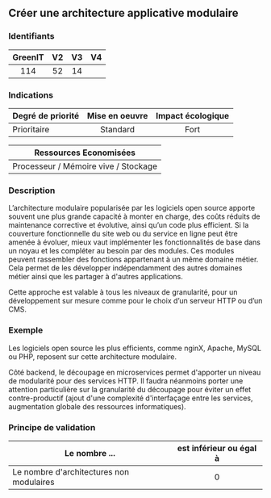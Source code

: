 ## Créer une architecture applicative modulaire

### Identifiants

| GreenIT |  V2  |  V3  |  V4  |
|:-------:|:----:|:----:|:----:|
|  114    | 52  | 14  |      |

### Indications

| Degré de priorité |      Mise en oeuvre       |  Impact écologique    | 
|-------------------|:-------------------------:|:---------------------:|
| Prioritaire       |  Standard                 | Fort                  | 


|Ressources Economisées                                      |
|:----------------------------------------------------------:|
|  Processeur / Mémoire vive / Stockage  |

### Description

L’architecture modulaire popularisée par les logiciels open source apporte souvent une plus grande capacité à monter en charge,
des coûts réduits de maintenance corrective et évolutive, ainsi qu’un code plus efficient.
Si la couverture fonctionnelle du site web ou du service en ligne peut être amenée à évoluer, mieux vaut implémenter les fonctionnalités de base dans un noyau et les compléter au besoin par des modules. Ces modules peuvent rassembler des fonctions appartenant à un même domaine métier. Cela permet de les développer indépendamment des autres domaines métier ainsi que les partager à d'autres applications.

Cette approche est valable à tous les niveaux de granularité, pour un développement sur mesure comme pour le choix d’un serveur HTTP ou d’un CMS.

### Exemple

Les logiciels open source les plus efficients, comme nginX, Apache, MySQL ou PHP, reposent sur cette architecture modulaire.

Côté backend, le découpage en microservices permet d'apporter un niveau de modularité pour des services HTTP. Il faudra néanmoins porter une attention particulière sur la granularité du découpage pour éviter un effet contre-productif (ajout d'une complexité d'interfaçage entre les services, augmentation globale des ressources informatiques).

### Principe de validation

| Le nombre ...     | est inférieur ou égal à   |  
|-------------------|:-------------------------:|
| Le nombre d'architectures non modulaires | 0  |
